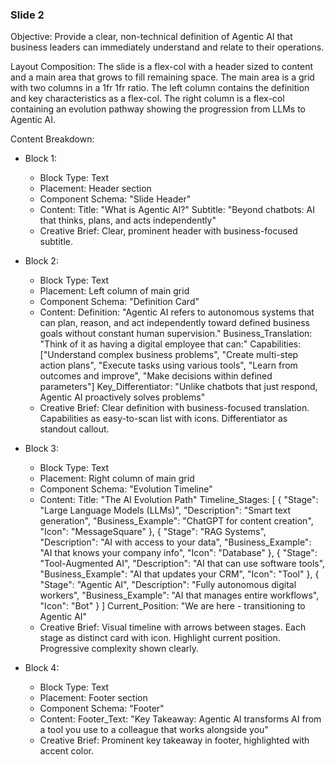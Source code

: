
### Slide 2

Objective: Provide a clear, non-technical definition of Agentic AI that business leaders can immediately understand and relate to their operations.

Layout Composition:
The slide is a flex-col with a header sized to content and a main area that grows to fill remaining space. The main area is a grid with two columns in a 1fr 1fr ratio. The left column contains the definition and key characteristics as a flex-col. The right column is a flex-col containing an evolution pathway showing the progression from LLMs to Agentic AI.

Content Breakdown:

- Block 1:
  - Block Type: Text
  - Placement: Header section
  - Component Schema: "Slide Header"
  - Content:
    Title: "What is Agentic AI?"
    Subtitle: "Beyond chatbots: AI that thinks, plans, and acts independently"
  - Creative Brief: Clear, prominent header with business-focused subtitle.

- Block 2:
  - Block Type: Text
  - Placement: Left column of main grid
  - Component Schema: "Definition Card"
  - Content:
    Definition: "Agentic AI refers to autonomous systems that can plan, reason, and act independently toward defined business goals without constant human supervision."
    Business_Translation: "Think of it as having a digital employee that can:"
    Capabilities: ["Understand complex business problems", "Create multi-step action plans", "Execute tasks using various tools", "Learn from outcomes and improve", "Make decisions within defined parameters"]
    Key_Differentiator: "Unlike chatbots that just respond, Agentic AI proactively solves problems"
  - Creative Brief: Clear definition with business-focused translation. Capabilities as easy-to-scan list with icons. Differentiator as standout callout.

- Block 3:
  - Block Type: Text
  - Placement: Right column of main grid
  - Component Schema: "Evolution Timeline"
  - Content:
    Title: "The AI Evolution Path"
    Timeline_Stages: [
      {
        "Stage": "Large Language Models (LLMs)",
        "Description": "Smart text generation",
        "Business_Example": "ChatGPT for content creation",
        "Icon": "MessageSquare"
      },
      {
        "Stage": "RAG Systems", 
        "Description": "AI with access to your data",
        "Business_Example": "AI that knows your company info",
        "Icon": "Database"
      },
      {
        "Stage": "Tool-Augmented AI",
        "Description": "AI that can use software tools",
        "Business_Example": "AI that updates your CRM",
        "Icon": "Tool"
      },
      {
        "Stage": "Agentic AI",
        "Description": "Fully autonomous digital workers",
        "Business_Example": "AI that manages entire workflows",
        "Icon": "Bot"
      }
    ]
    Current_Position: "We are here - transitioning to Agentic AI"
  - Creative Brief: Visual timeline with arrows between stages. Each stage as distinct card with icon. Highlight current position. Progressive complexity shown clearly.

- Block 4:
  - Block Type: Text
  - Placement: Footer section
  - Component Schema: "Footer"
  - Content:
    Footer_Text: "Key Takeaway: Agentic AI transforms AI from a tool you use to a colleague that works alongside you"
  - Creative Brief: Prominent key takeaway in footer, highlighted with accent color.
